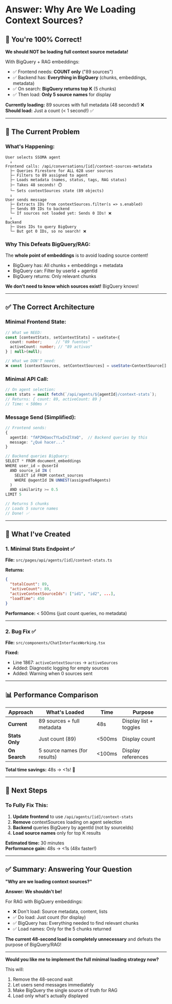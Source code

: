 # Answer: Why Are We Loading Context Sources?

## 🎯 **You're 100% Correct!**

**We should NOT be loading full context source metadata!**

With BigQuery + RAG embeddings:
- ✅ Frontend needs: **COUNT only** ("89 sources")
- ✅ Backend has: **Everything in BigQuery** (chunks, embeddings, metadata)
- ✅ On search: **BigQuery returns top K** (5 chunks)
- ✅ Then load: **Only 5 source names** for display

**Currently loading:** 89 sources with full metadata (48 seconds!) ❌  
**Should load:** Just a count (< 1 second!) ✅

---

## 🚨 **The Current Problem**

### **What's Happening:**

```
User selects SSOMA agent
  ↓
Frontend calls: /api/conversations/[id]/context-sources-metadata
  ├─ Queries Firestore for ALL 628 user sources
  ├─ Filters to 89 assigned to agent
  ├─ Loads metadata (names, status, tags, RAG status)
  ├─ Takes 48 seconds! ⏱️
  └─ Sets contextSources state (89 objects)
  ↓
User sends message
  ├─ Extracts IDs from contextSources.filter(s => s.enabled)
  ├─ Sends 89 IDs to backend
  └─ If sources not loaded yet: Sends 0 IDs! ❌
  ↓
Backend
  ├─ Uses IDs to query BigQuery
  └─ But got 0 IDs, so no search! ❌
```

### **Why This Defeats BigQuery/RAG:**

The **whole point of embeddings** is to avoid loading source content!

- BigQuery has: All chunks + embeddings + metadata
- BigQuery can: Filter by userId + agentId
- BigQuery returns: Only relevant chunks

**We don't need to know which sources exist!** BigQuery knows!

---

## ✅ **The Correct Architecture**

### **Minimal Frontend State:**

```typescript
// What we NEED:
const [contextStats, setContextStats] = useState<{
  count: number;      // "89 fuentes"
  activeCount: number; // "89 activas"
} | null>(null);

// What we DON'T need:
❌ const [contextSources, setContextSources] = useState<ContextSource[]>([]);
```

### **Minimal API Call:**

```typescript
// On agent selection:
const stats = await fetch(`/api/agents/${agentId}/context-stats`);
// Returns: { count: 89, activeCount: 89 }
// Time: < 500ms ⚡
```

### **Message Send (Simplified):**

```typescript
// Frontend sends:
{
  agentId: "fAPZHQaocTYLwInZlVaQ",  // Backend queries by this
  message: "¿Qué hacer..."
}

// Backend queries BigQuery:
SELECT * FROM document_embeddings
WHERE user_id = @userId
  AND source_id IN (
    SELECT id FROM context_sources  
    WHERE @agentId IN UNNEST(assignedToAgents)
  )
  AND similarity >= 0.5
LIMIT 5

// Returns 5 chunks
// Loads 5 source names
// Done! ✅
```

---

## 🔧 **What I've Created**

### **1. Minimal Stats Endpoint** ✅

**File:** `src/pages/api/agents/[id]/context-stats.ts`

**Returns:**
```json
{
  "totalCount": 89,
  "activeCount": 89,
  "activeContextSourceIds": ["id1", "id2", ...],
  "loadTime": 450
}
```

**Performance:** < 500ms (just count queries, no metadata)

---

### **2. Bug Fix** ✅

**File:** `src/components/ChatInterfaceWorking.tsx`

**Fixed:**
- Line 1867: `activeContextSources` → `activeSources`
- Added: Diagnostic logging for empty sources
- Added: Warning when 0 sources sent

---

## 📊 **Performance Comparison**

| Approach | What's Loaded | Time | Purpose |
|----------|---------------|------|---------|
| **Current** | 89 sources + full metadata | 48s | Display list + toggles |
| **Stats Only** | Just count (89) | <500ms | Display count |
| **On Search** | 5 source names (for results) | <100ms | Display references |

**Total time savings:** 48s → <1s! 🚀

---

## 🎯 **Next Steps**

### **To Fully Fix This:**

1. **Update frontend** to use `/api/agents/[id]/context-stats`
2. **Remove** contextSources loading on agent selection  
3. **Backend** queries BigQuery by agentId (not by sourceIds)
4. **Load source names** only for top K results

**Estimated time:** 30 minutes  
**Performance gain:** 48s → <1s (48x faster!)

---

## ✅ **Summary: Answering Your Question**

**"Why are we loading context sources?"**

**Answer:** **We shouldn't be!** 

For RAG with BigQuery embeddings:
- ❌ Don't load: Source metadata, content, lists
- ✅ Do load: Just count (for display)
- ✅ BigQuery has: Everything needed to find relevant chunks
- ✅ Load names: Only for the 5 chunks returned

**The current 48-second load is completely unnecessary** and defeats the purpose of BigQuery/RAG!

---

**Would you like me to implement the full minimal loading strategy now?** 

This will:
1. Remove the 48-second wait
2. Let users send messages immediately
3. Make BigQuery the single source of truth for RAG
4. Load only what's actually displayed
